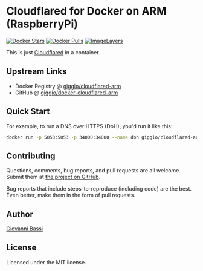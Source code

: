# Cloudflared for Docker on ARM (RaspberryPi)

[![Docker Stars](https://img.shields.io/docker/stars/giggio/cloudflared-arm.svg)](https://hub.docker.com/r/giggio/cloudflared-arm/)
[![Docker Pulls](https://img.shields.io/docker/pulls/giggio/cloudflared-arm.svg)](https://hub.docker.com/r/giggio/cloudflared-arm/)
[![ImageLayers](https://images.microbadger.com/badges/image/giggio/cloudflared-arm.svg)](https://microbadger.com/#/images/giggio/cloudflared-arm)

This is just [Cloudflared](https://developers.cloudflare.com/argo-tunnel) in a container.

## Upstream Links

* Docker Registry @ [giggio/cloudflared-arm](https://hub.docker.com/r/giggio/cloudflared-arm/)
* GitHub @ [giggio/docker-cloudflared-arm](https://github.com/giggio/docker-cloudflared-arm)

## Quick Start

For example, to run a DNS over HTTPS (DoH), you'd run it like this:

````bash
docker run -p 5053:5053 -p 34000:34000 --name doh giggio/cloudflared-arm proxy-dns --address 0.0.0.0 --port 5053 --metrics 0.0.0.0:34000 --upstream https://1.1.1.1/dns-query --upstream https://1.0.0.1/dns-query
````

## Contributing

Questions, comments, bug reports, and pull requests are all welcome.  Submit them at
[the project on GitHub](https://github.com/giggio/cloudflared-arm/).

Bug reports that include steps-to-reproduce (including code) are the
best. Even better, make them in the form of pull requests.

## Author

[Giovanni Bassi](https://github.com/giggio)

## License

Licensed under the MIT license.